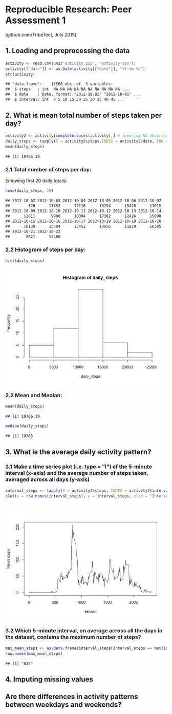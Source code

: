 # Reproducible Research: Peer Assessment 1

[github.com/TribeTect, July 2015]

## 1. Loading and preprocessing the data

```r
activity <- read.csv(unz("activity.zip", "activity.csv"))
activity[["date"]] <- as.Date(activity[["date"]], "%Y-%m-%d")
str(activity)
```

```
## 'data.frame':	17568 obs. of  3 variables:
##  $ steps   : int  NA NA NA NA NA NA NA NA NA NA ...
##  $ date    : Date, format: "2012-10-01" "2012-10-01" ...
##  $ interval: int  0 5 10 15 20 25 30 35 40 45 ...
```

## 2. What is mean total number of steps taken per day?

```r
activity2 <- activity[complete.cases(activity),] # ignoring NA observations for this part of the assignment
daily_steps <- tapply(X = activity2$steps,INDEX = activity2$date, FUN = "sum")
mean(daily_steps)
```

```
## [1] 10766.19
```

### 2.1 Total number of steps per day:
(showing first 20 daily totals)

```r
head(daily_steps, 20)
```

```
## 2012-10-02 2012-10-03 2012-10-04 2012-10-05 2012-10-06 2012-10-07 
##        126      11352      12116      13294      15420      11015 
## 2012-10-09 2012-10-10 2012-10-11 2012-10-12 2012-10-13 2012-10-14 
##      12811       9900      10304      17382      12426      15098 
## 2012-10-15 2012-10-16 2012-10-17 2012-10-18 2012-10-19 2012-10-20 
##      10139      15084      13452      10056      11829      10395 
## 2012-10-21 2012-10-22 
##       8821      13460
```

### 2.2 Histogram of steps per day:

```r
hist(daily_steps)
```

![](PA1_template_files/figure-html/unnamed-chunk-4-1.png) 

### 2.2 Mean and Median:

```r
mean(daily_steps)
```

```
## [1] 10766.19
```

```r
median(daily_steps)
```

```
## [1] 10765
```
## 3. What is the average daily activity pattern?
### 3.1 Make a time series plot (i.e. type = "l") of the 5-minute interval (x-axis) and the average number of steps taken, averaged across all days (y-axis)

```r
interval_steps <- tapply(X = activity2$steps, INDEX = activity2$interval, FUN = "mean")
plot(x = row.names(interval_steps), y = interval_steps, xlab = "Interval", ylab = "Mean steps", type = "l")
```

![](PA1_template_files/figure-html/unnamed-chunk-6-1.png) 
  
### 3.2 Which 5-minute interval, on average across all the days in the dataset, contains the maximum number of steps?

```r
max_mean_steps <- as.data.frame(interval_steps[interval_steps == max(interval_steps)])
row.names(max_mean_steps)
```

```
## [1] "835"
```

## 4. Imputing missing values



## Are there differences in activity patterns between weekdays and weekends?

